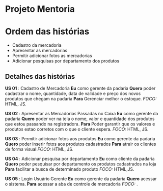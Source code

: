 # Projeto Mentoria

# **Ordem das histórias**

 - Cadastro da mercadoria
 - Apresentar as mercadorias
 - Permitir adicionar fotos as mercadorias
 - Adicionar pesquisas por departamento dos produtos
 
## Detalhes das histórias


**US 01** : Cadastro de Mercadoria
**Eu** como gerente da padaria
**Quero** poder cadastrar o nome, quantidade, data de validade e preço dos novos produtos que chegam na padaria
**Para** Gerenciar melhor o estoque.
*FOCO:* HTML, JS.



**US 02** : Apresentar as Mercadorias Passadas no Caixa
**Eu** como gerente da padaria
**Quero** poder ver na tela o nome, valor e quantidade dos produtos que estou passando na registradora.
**Para** Poder garantir que os valores e produtos estao corretos com o que o cliente espera.
*FOCO:* HTML, JS.


**US 03** : Permitir adicionar fotos aos produtos
**Eu** como gerente da padaria
**Quero** poder inserir fotos aos produtos cadastrados
**Para** atrair os clientes de forma visual
*FOCO:* HTML, JS.


**US 04** : Adicionar pesquisa por departamento
**Eu** como cliente da padaria
**Quero** poder pesquisar por departamento os produtos cadastrados na loja
**Para** facilitar a busca de determinado produto
*FOCO:* HTML,JS.  

**US 05** : Login Usuário Gerente
**Eu** como gerente da padaria
**Quero** acessar o sistema.
**Para** acessar a aba de controle de mercadoria
*FOCO:*    .
